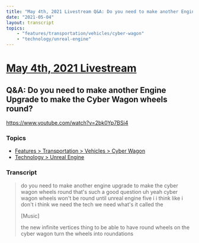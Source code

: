 ```yaml
---
title: "May 4th, 2021 Livestream Q&A: Do you need to make another Engine Upgrade to make the Cyber Wagon wheels round?"
date: "2021-05-04"
layout: transcript
topics:
    - "features/transportation/vehicles/cyber-wagon"
    - "technology/unreal-engine"
---
```

# [May 4th, 2021 Livestream](../2021-05-04.md)
## Q&A: Do you need to make another Engine Upgrade to make the Cyber Wagon wheels round?
https://www.youtube.com/watch?v=2bk0Yp7BSi4

### Topics
* [Features > Transportation > Vehicles > Cyber Wagon](../topics/features/transportation/vehicles/cyber-wagon.md)
* [Technology > Unreal Engine](../topics/technology/unreal-engine.md)

### Transcript

> do you need to make another engine upgrade to make the cyber wagon wheels round that's such a good question uh yeah cyber wagon wheels won't be round until unreal engine five i i think like i don't i think we need the tech we need what's it called the
>
> [Music]
>
> the new infinite vertices thing to be able to have round wheels on the cyber wagon turn the wheels into roundations
